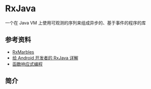 # RxJava
一个在 Java VM 上使用可观测的序列来组成异步的、基于事件的程序的库

## 参考资料
* [RxMarbles](http://rxmarbles.com/)
* [给 Android 开发者的 RxJava 详解](https://gank.io/post/560e15be2dca930e00da1083)
* [函数响应式编程](https://asce1885.gitbooks.io/android-rd-senior-advanced/content/index.html)

## 简介
